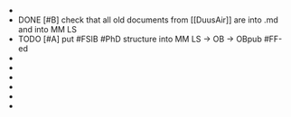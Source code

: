 -
- DONE [#B] check that all old documents from [[DuusAir]] are into .md and into MM LS
- TODO [#A] put #FSIB #PhD structure into MM LS -> OB -> OBpub #FF-ed
-
-
-
-
-
-